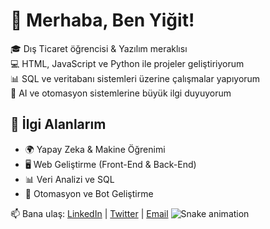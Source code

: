# 🚀 Merhaba, Ben Yiğit!  

🎓 Dış Ticaret öğrencisi & Yazılım meraklısı  
💻 HTML, JavaScript ve Python ile projeler geliştiriyorum  
📊 SQL ve veritabanı sistemleri üzerine çalışmalar yapıyorum  
🤖 AI ve otomasyon sistemlerine büyük ilgi duyuyorum  

## 🚀 İlgi Alanlarım  
- 🌍 Yapay Zeka & Makine Öğrenimi  
- 🖥️ Web Geliştirme (Front-End & Back-End)  
- 📊 Veri Analizi ve SQL  
- 🔧 Otomasyon ve Bot Geliştirme  

📫 Bana ulaş: [LinkedIn](https://www.linkedin.com/in/yiğit-poliçe-923a49330/) | [Twitter](https://x.com/icheisyigit) | [Email](yigitpolice@gmail.com)
![Snake animation](https://github.com/YigitPolice/YigitPolice/blob/output/github-contribution-grid-snake.svg)

